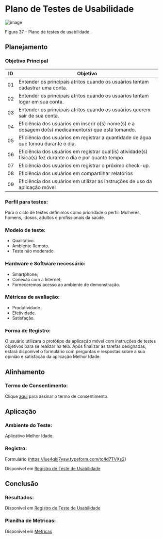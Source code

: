 # Plano de Testes de Usabilidade
![image](https://user-images.githubusercontent.com/100734910/227314741-1b62b06a-0929-4cf9-a8e3-47364c4bc894.png)

Figura 37 - Plano de testes de usabilidade.

## Planejamento

### Objetivo Principal

|ID    | Objetivo | 
|------|-----------------------------------------|
|01| Entender os principais atritos quando os usuários tentam cadastrar uma conta. |
|02| Entender os principais atritos quando os usuários tentam logar em sua conta. |
|03| Entender os principais atritos quando os usuários querem sair de sua conta. |
|04| Eficiência dos usuários em inserir o(s) nome(s) e a dosagem do(s) medicamento(s) que está tomando. |
|05| Eficiência dos usuários em registrar a quantidade de água que tomou durante o dia. |
|06| Eficiência dos usuários em registrar qual(is) atividade(s) física(s) fez durante o dia e por quanto tempo.  |
|07| Eficiência dos usuários em registrar o próximo check-up.  |
|08| Eficiência dos usuários em compartilhar relatórios |
|09| Eficiência dos usuários em utilizar as instruções de uso da aplicação móvel |

### Perfil para testes:

Para o ciclo de testes definimos como prioridade o perfil: Mulheres, homens, idosos, adultos e profissionais da saúde. 

### Modelo de teste:

* Qualitativo.  <br>
* Ambiente Remoto. <br>
* Teste não moderado. <br>

### Hardware e Software necessário:

* Smartphone;
* Conexão com a Internet;
* Forneceremos acesso ao ambiente de demonstração.

### Métricas de avaliação:

* Produtividade.
* Efetividade.
* Satisfação.

### Forma de Registro:

O usuário utilizara o protótipo da aplicação móvel com instruções de testes objetivos para se realizar na tela.  Após finalizar as tarefas designadas, estará disponível o formulário com perguntas e respostas sobre a sua opinião e satisfação da aplicação Melhor Idade.


## Alinhamento

### Termo de Consentimento:

Clique <a href="https://sgapucminasbr-my.sharepoint.com/:w:/g/personal/1382262_sga_pucminas_br/EQd5QlLdkR1AmOhUklwh2dABA87qtn2KEaswhYTP4d6nAQ?e=3OKrwm">aqui</a> para assinar o termo de consentimento.


## Aplicação

### Ambiente do Teste:

Aplicativo Melhor Idade. 

### Registro:

Formulário (https://lue4qkj7yaw.typeform.com/to/ld7TVXs2)

Disponível em <a href="https://github.com/ICEI-PUC-Minas-PMV-ADS/pmv-ads-2023-1-e3-proj-mov-t4-melhor-idade/blob/main/docs/11-Registro%20de%20Testes%20de%20Usabilidade.md">  Registro de Teste de Usabilidade</a>


## Conclusão

### Resultados:

Disponível em <a href="https://github.com/ICEI-PUC-Minas-PMV-ADS/pmv-ads-2023-1-e3-proj-mov-t4-melhor-idade/blob/main/docs/11-Registro%20de%20Testes%20de%20Usabilidade.md"> Registro de Teste de Usabilidade</a>

### Planilha de Métricas: 

Disponível em <a href="https://github.com/ICEI-PUC-Minas-PMV-ADS/pmv-ads-2023-1-e3-proj-mov-t4-melhor-idade/blob/main/docs/05-Arquitetura%20da%20Solu%C3%A7%C3%A3o.md"> Métricas</a>




